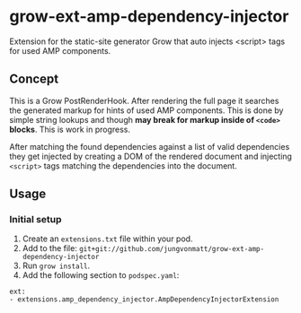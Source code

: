 # grow-ext-amp-dependency-injector
Extension for the static-site generator Grow that auto injects &lt;script&gt; tags for used AMP components.

## Concept
This is a Grow PostRenderHook. After rendering the full page it searches the generated markup for hints of used AMP components. This is done by simple string lookups and though **may break for markup inside of `<code>` blocks**. This is work in progress.

After matching the found dependencies against a list of valid dependencies they get injected by creating a DOM of the rendered document and injecting `<script>` tags matching the dependencies into the document.

## Usage
### Initial setup
1. Create an `extensions.txt` file within your pod.
1. Add to the file: `git+git://github.com/jungvonmatt/grow-ext-amp-dependency-injector`
1. Run `grow install`.
1. Add the following section to `podspec.yaml`:

```
ext:
- extensions.amp_dependency_injector.AmpDependencyInjectorExtension
```
